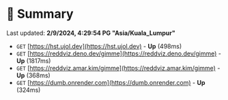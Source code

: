 # 📖 Summary
Last updated: **2/9/2024, 4:29:54 PG "Asia/Kuala_Lumpur"**

- `GET` [https://hst.ujol.dev](https://hst.ujol.dev) - **Up** (498ms)
- `GET` [https://reddviz.deno.dev/gimme](https://reddviz.deno.dev/gimme) - **Up** (1817ms)
- `GET` [https://reddviz.amar.kim/gimme](https://reddviz.amar.kim/gimme) - **Up** (368ms)
- `GET` [https://dumb.onrender.com](https://dumb.onrender.com) - **Up** (324ms)

